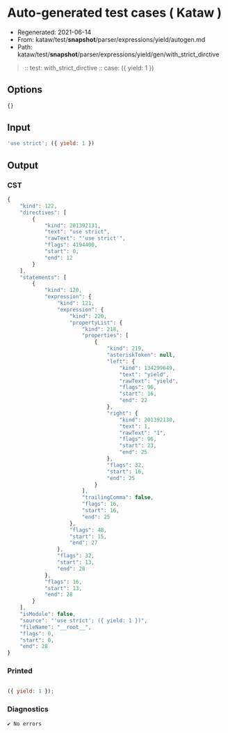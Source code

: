 # Auto-generated test cases ( Kataw )
- Regenerated: 2021-06-14
- From: kataw/test/__snapshot__/parser/expressions/yield/autogen.md
- Path: kataw/test/__snapshot__/parser/expressions/yield/gen/with_strict_dirctive
> :: test: with_strict_dirctive
> :: case: ({ yield: 1 })
## Options

`````js
{}
`````
## Input

`````js
'use strict'; ({ yield: 1 })
`````
## Output

### CST

```javascript
{
    "kind": 122,
    "directives": [
        {
            "kind": 201392131,
            "text": "use strict",
            "rawText": "'use strict'",
            "flags": 4194400,
            "start": 0,
            "end": 12
        }
    ],
    "statements": [
        {
            "kind": 120,
            "expression": {
                "kind": 121,
                "expression": {
                    "kind": 220,
                    "propertyList": {
                        "kind": 218,
                        "properties": [
                            {
                                "kind": 219,
                                "asteriskToken": null,
                                "left": {
                                    "kind": 134299649,
                                    "text": "yield",
                                    "rawText": "yield",
                                    "flags": 96,
                                    "start": 16,
                                    "end": 22
                                },
                                "right": {
                                    "kind": 201392130,
                                    "text": 1,
                                    "rawText": "1",
                                    "flags": 96,
                                    "start": 23,
                                    "end": 25
                                },
                                "flags": 32,
                                "start": 16,
                                "end": 25
                            }
                        ],
                        "trailingComma": false,
                        "flags": 16,
                        "start": 16,
                        "end": 25
                    },
                    "flags": 48,
                    "start": 15,
                    "end": 27
                },
                "flags": 32,
                "start": 13,
                "end": 28
            },
            "flags": 16,
            "start": 13,
            "end": 28
        }
    ],
    "isModule": false,
    "source": "'use strict'; ({ yield: 1 })",
    "fileName": "__root__",
    "flags": 0,
    "start": 0,
    "end": 28
}
```

### Printed

```javascript

({ yield: 1 });
```

### Diagnostics

```javascript
✔ No errors
```

